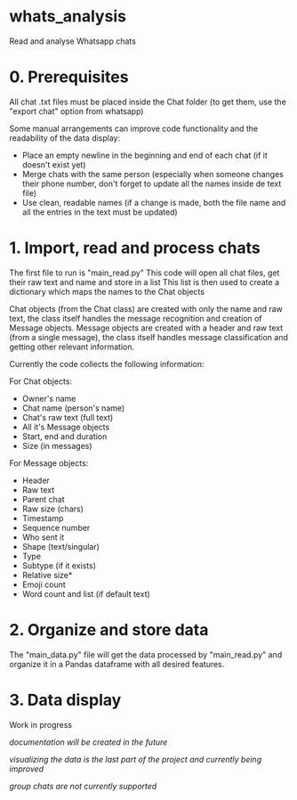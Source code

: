 # whats_analysis
Read and analyse Whatsapp chats

# 0. Prerequisites

All chat .txt files must be placed inside the Chat folder (to get them, use the "export chat" option from whatsapp)

Some manual arrangements can improve code functionality and the readability of the data display:
- Place an empty newline in the beginning and end of each chat (if it doesn't exist yet)
- Merge chats with the same person (especially when someone changes their phone number, don't forget to update all the names inside de text file)
- Use clean, readable names (if a change is made, both the file name and all the entries in the text must be updated)


# 1. Import, read and process chats

The first file to run is "main_read.py"
This code will open all chat files, get their raw text and name and store in a list
This list is then used to create a dictionary which maps the names to the Chat objects

Chat objects (from the Chat class) are created with only the name and raw text, the class itself handles the message recognition and creation of Message objects.
Message objects are created with a header and raw text (from a single message), the class itself handles message classification and getting other relevant information.

Currently the code collects the following information:

  For Chat objects:
  - Owner's name
  - Chat name (person's name)
  - Chat's raw text (full text)
  - All it's Message objects
  - Start, end and duration
  - Size (in messages)
  
  For Message objects:
  - Header
  - Raw text
  - Parent chat
  - Raw size (chars)
  - Timestamp
  - Sequence number
  - Who sent it
  - Shape (text/singular)
  - Type
  - Subtype (if it exists)
  - Relative size*
  - Emoji count
  - Word count and list (if default text)
  

# 2. Organize and store data

The "main_data.py" file will get the data processed by "main_read.py" and organize it in a Pandas dataframe with all desired features.


# 3. Data display

Work in progress

_documentation will be created in the future_

_visualizing the data is the last part of the project and currently being improved_

*group chats are not currently supported*
